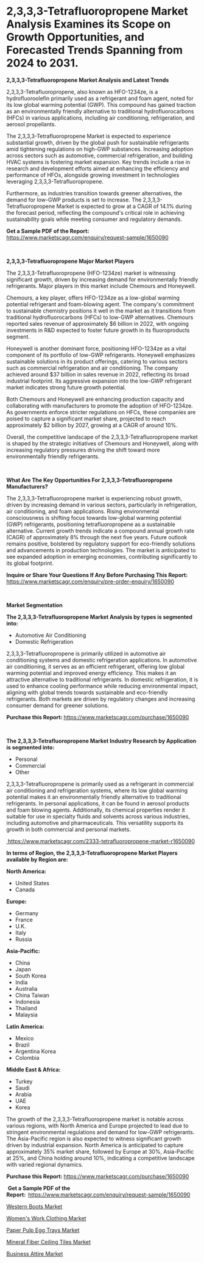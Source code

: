 <p><h1>2,3,3,3-Tetrafluoropropene Market Analysis Examines its Scope on Growth Opportunities, and Forecasted Trends Spanning from 2024 to 2031.</h1></p><p><strong>2,3,3,3-Tetrafluoropropene Market Analysis and Latest Trends</strong></p>
<p><p>2,3,3,3-Tetrafluoropropene, also known as HFO-1234ze, is a hydrofluoroolefin primarily used as a refrigerant and foam agent, noted for its low global warming potential (GWP). This compound has gained traction as an environmentally friendly alternative to traditional hydrofluorocarbons (HFCs) in various applications, including air conditioning, refrigeration, and aerosol propellants.</p><p>The 2,3,3,3-Tetrafluoropropene Market is expected to experience substantial growth, driven by the global push for sustainable refrigerants amid tightening regulations on high-GWP substances. Increasing adoption across sectors such as automotive, commercial refrigeration, and building HVAC systems is fostering market expansion. Key trends include a rise in research and development efforts aimed at enhancing the efficiency and performance of HFOs, alongside growing investment in technologies leveraging 2,3,3,3-Tetrafluoropropene.</p><p>Furthermore, as industries transition towards greener alternatives, the demand for low-GWP products is set to increase. The 2,3,3,3-Tetrafluoropropene Market is expected to grow at a CAGR of 14.1% during the forecast period, reflecting the compound's critical role in achieving sustainability goals while meeting consumer and regulatory demands.</p></p>
<p><strong>Get a Sample PDF of the Report:&nbsp;</strong> <a href="https://www.marketscagr.com/enquiry/request-sample/1650090?utm_campaign=1126&utm_medium=2&utm_source=Github&utm_content=ia&utm_term=26092024&utm_id=2333-tetrafluoropropene">https://www.marketscagr.com/enquiry/request-sample/1650090</a></p>
<p>&nbsp;</p>
<p><strong>2,3,3,3-Tetrafluoropropene Major Market Players</strong></p>
<p><p>The 2,3,3,3-Tetrafluoropropene (HFO-1234ze) market is witnessing significant growth, driven by increasing demand for environmentally friendly refrigerants. Major players in this market include Chemours and Honeywell.</p><p>Chemours, a key player, offers HFO-1234ze as a low-global warming potential refrigerant and foam-blowing agent. The company's commitment to sustainable chemistry positions it well in the market as it transitions from traditional hydrofluorocarbons (HFCs) to low-GWP alternatives. Chemours reported sales revenue of approximately $6 billion in 2022, with ongoing investments in R&D expected to foster future growth in its fluoroproducts segment.</p><p>Honeywell is another dominant force, positioning HFO-1234ze as a vital component of its portfolio of low-GWP refrigerants. Honeywell emphasizes sustainable solutions in its product offerings, catering to various sectors such as commercial refrigeration and air conditioning. The company achieved around $37 billion in sales revenue in 2022, reflecting its broad industrial footprint. Its aggressive expansion into the low-GWP refrigerant market indicates strong future growth potential.</p><p>Both Chemours and Honeywell are enhancing production capacity and collaborating with manufacturers to promote the adoption of HFO-1234ze. As governments enforce stricter regulations on HFCs, these companies are poised to capture a significant market share, projected to reach approximately $2 billion by 2027, growing at a CAGR of around 10%.</p><p>Overall, the competitive landscape of the 2,3,3,3-Tetrafluoropropene market is shaped by the strategic initiatives of Chemours and Honeywell, along with increasing regulatory pressures driving the shift toward more environmentally friendly refrigerants.</p></p>
<p>&nbsp;</p>
<p><strong>What Are The Key Opportunities For 2,3,3,3-Tetrafluoropropene Manufacturers?</strong></p>
<p><p>The 2,3,3,3-Tetrafluoropropene market is experiencing robust growth, driven by increasing demand in various sectors, particularly in refrigeration, air conditioning, and foam applications. Rising environmental consciousness is shifting focus towards low-global warming potential (GWP) refrigerants, positioning tetrafluoropropene as a sustainable alternative. Current growth trends indicate a compound annual growth rate (CAGR) of approximately 8% through the next five years. Future outlook remains positive, bolstered by regulatory support for eco-friendly solutions and advancements in production technologies. The market is anticipated to see expanded adoption in emerging economies, contributing significantly to its global footprint.</p></p>
<p><strong>Inquire or Share Your Questions If Any Before Purchasing This Report:</strong> <a href="https://www.marketscagr.com/enquiry/pre-order-enquiry/1650090?utm_campaign=1126&utm_medium=2&utm_source=Github&utm_content=ia&utm_term=26092024&utm_id=2333-tetrafluoropropene">https://www.marketscagr.com/enquiry/pre-order-enquiry/1650090</a></p>
<p>&nbsp;</p>
<p><strong>Market Segmentation</strong></p>
<p><strong>The 2,3,3,3-Tetrafluoropropene Market Analysis by types is segmented into:</strong></p>
<p><ul><li>Automotive Air Conditioning</li><li>Domestic Refrigeration</li></ul></p>
<p><p>2,3,3,3-Tetrafluoropropene is primarily utilized in automotive air conditioning systems and domestic refrigeration applications. In automotive air conditioning, it serves as an efficient refrigerant, offering low global warming potential and improved energy efficiency. This makes it an attractive alternative to traditional refrigerants. In domestic refrigeration, it is used to enhance cooling performance while reducing environmental impact, aligning with global trends towards sustainable and eco-friendly refrigerants. Both markets are driven by regulatory changes and increasing consumer demand for greener solutions.</p></p>
<p><strong>Purchase this Report:&nbsp;</strong><a href="https://www.marketscagr.com/purchase/1650090?utm_campaign=1126&utm_medium=2&utm_source=Github&utm_content=ia&utm_term=26092024&utm_id=2333-tetrafluoropropene">https://www.marketscagr.com/purchase/1650090</a></p>
<p>&nbsp;</p>
<p><strong>The 2,3,3,3-Tetrafluoropropene Market Industry Research by Application is segmented into:</strong></p>
<p><ul><li>Personal</li><li>Commercial</li><li>Other</li></ul></p>
<p><p>2,3,3,3-Tetrafluoropropene is primarily used as a refrigerant in commercial air conditioning and refrigeration systems, where its low global warming potential makes it an environmentally friendly alternative to traditional refrigerants. In personal applications, it can be found in aerosol products and foam blowing agents. Additionally, its chemical properties render it suitable for use in specialty fluids and solvents across various industries, including automotive and pharmaceuticals. This versatility supports its growth in both commercial and personal markets.</p></p>
<p><a href="https://www.marketscagr.com/2333-tetrafluoropropene-market-r1650090?utm_campaign=1126&utm_medium=2&utm_source=Github&utm_content=ia&utm_term=26092024&utm_id=2333-tetrafluoropropene">&nbsp;https://www.marketscagr.com/2333-tetrafluoropropene-market-r1650090</a></p>
<p><strong>In terms of Region, the 2,3,3,3-Tetrafluoropropene Market Players available by Region are:</strong></p>
<p>
    <p> <strong> North America: </strong>
        <ul>
            <li>United States</li>
            <li>Canada</li>
        </ul>
        </p> 
    <p> <strong> Europe: </strong>
        <ul>
            <li>Germany</li>
            <li>France</li>
            <li>U.K.</li>
            <li>Italy</li>
            <li>Russia</li>
        </ul>
        </p> 
    <p> <strong> Asia-Pacific: </strong>
        <ul>
            <li>China</li>
            <li>Japan</li>
            <li>South Korea</li>
            <li>India</li>
            <li>Australia</li>
            <li>China Taiwan</li>
            <li>Indonesia</li>
            <li>Thailand</li>
            <li>Malaysia</li>
        </ul>
        </p> 
    <p> <strong> Latin America: </strong>
        <ul>
            <li>Mexico</li>
            <li>Brazil</li>
            <li>Argentina Korea</li>
            <li>Colombia</li>
        </ul>
        </p> 
    <p> <strong> Middle East & Africa: </strong>
        <ul>
            <li>Turkey</li>
            <li>Saudi</li>
            <li>Arabia</li>
            <li>UAE</li>
            <li>Korea</li>
        </ul>
    </p>
    </p>
<p><p>The growth of the 2,3,3,3-Tetrafluoropropene market is notable across various regions, with North America and Europe projected to lead due to stringent environmental regulations and demand for low-GWP refrigerants. The Asia-Pacific region is also expected to witness significant growth driven by industrial expansion. North America is anticipated to capture approximately 35% market share, followed by Europe at 30%, Asia-Pacific at 25%, and China holding around 10%, indicating a competitive landscape with varied regional dynamics.</p></p>
<p><strong>Purchase this Report: </strong><a href="https://www.marketscagr.com/purchase/1650090?utm_campaign=1126&utm_medium=2&utm_source=Github&utm_content=ia&utm_term=26092024&utm_id=2333-tetrafluoropropene">https://www.marketscagr.com/purchase/1650090</a></p>
<p>&nbsp;<strong>Get a Sample PDF of the Report:&nbsp;&nbsp;</strong><a href="https://www.marketscagr.com/enquiry/request-sample/1650090?utm_campaign=1126&utm_medium=2&utm_source=Github&utm_content=ia&utm_term=26092024&utm_id=2333-tetrafluoropropene">https://www.marketscagr.com/enquiry/request-sample/1650090</a></p>
<p><strong></strong></p>
<p><p><a href="https://issuu.com/reportprime-2/docs/western-boots-market-size-2030.pptx_820e88ece0be01?utm_campaign=1126&utm_medium=2&utm_source=Github&utm_content=ia&utm_term=26092024&utm_id=2333-tetrafluoropropene">Western Boots Market</a></p><p><a href="https://www.linkedin.com/pulse/global-womens-work-clothing-market-status-2024-2031-forecast-5ocuc?trackingId=GCQagTXFRIux0jBTn2OgXw%3D%3D&utm_campaign=1126&utm_medium=2&utm_source=Github&utm_content=ia&utm_term=26092024&utm_id=2333-tetrafluoropropene">Women's Work Clothing Market</a></p><p><a href="https://www.linkedin.com/pulse/paper-pulp-egg-trays-market-insights-products-regional-analysis-fbmbc?trackingId=DgSZmiWeQCeFxtJyazzspg%3D%3D&utm_campaign=1126&utm_medium=2&utm_source=Github&utm_content=ia&utm_term=26092024&utm_id=2333-tetrafluoropropene">Paper Pulp Egg Trays Market</a></p><p><a href="https://issuu.com/reportprime-2/docs/mineral-fiber-ceiling-tiles-market-_f283475edbbb6a?utm_campaign=1126&utm_medium=2&utm_source=Github&utm_content=ia&utm_term=26092024&utm_id=2333-tetrafluoropropene">Mineral Fiber Ceiling Tiles Market</a></p><p><a href="https://www.linkedin.com/pulse/business-attire-market-industry-trends-forecast-period-from-2024-ho11c?trackingId=GUwA9vPvR%2FiDnR7bi1%2B4bw%3D%3D&utm_campaign=1126&utm_medium=2&utm_source=Github&utm_content=ia&utm_term=26092024&utm_id=2333-tetrafluoropropene">Business Attire Market</a></p></p>